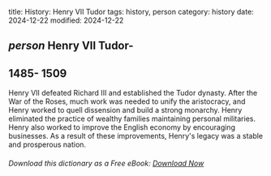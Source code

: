 title: History: Henry VII Tudor
tags: history, person
category: history
date: 2024-12-22
modified: 2024-12-22

## _person_ Henry VII Tudor-
 1485-
1509
-
Henry VII defeated
 Richard III and established the Tudor dynasty. After the War of
 the Roses, much work was needed to unify the aristocracy, and Henry
 worked to quell dissension and build a strong monarchy. Henry
 eliminated the practice of wealthy families maintaining personal
 militaries. Henry also worked to improve the English economy by
 encouraging businesses. As a result of these improvements, Henry's
 legacy was a stable and prosperous nation.



###### Download *this* dictionary as a Free eBook: [Download Now]({static}static/SerfHistoryDictionary.pdf)

